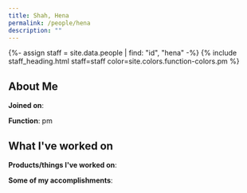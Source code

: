 ```yaml
---
title: Shah, Hena
permalink: /people/hena
description: ""
---
```


{%- assign staff = site.data.people | find: "id", "hena" -%}
{% include staff_heading.html staff=staff color=site.colors.function-colors.pm %}

## About Me

**Joined on**: 

**Function**: pm

## What I've worked on

**Products/things I've worked on**:


**Some of my accomplishments**:

